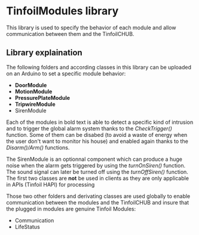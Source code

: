 TinfoilModules library
===================

This library is used to specify the behavior of each module and allow communication between them and the TinfoilCHUB.

## Library explaination

The following folders and according classes in this library can be uploaded on an Arduino to set a specific module behavior:
* **DoorModule**
* **MotionModule**
* **PressurePlateModule**
* **TripwireModule**
* SirenModule

Each of the modules in bold text is able to detect a specific kind of intrusion and to trigger the global alarm system thanks to the *CheckTrigger()* function. Some of them can be disabed (to avoid a waste of energy when the user don't want to monitor his house) and enabled again thanks to the *Disarm()/Arm()* functions. 

The SirenModule is an optionnal component which can produce a huge noise when the alarm gets triggered by using the *turnOnSiren()* function. The sound signal can later be turned off using the *turnOffSiren()* function. 
The first two classes are **not** be used in clients as they are only applicable in APIs (Tinfoil HAPI) for processing 

Those two other folders and derivating classes are used globally to enable communication between the modules and the TinfoilCHUB and insure that the plugged in modules are genuine Tinfoil Modules:
* Communication
* LifeStatus